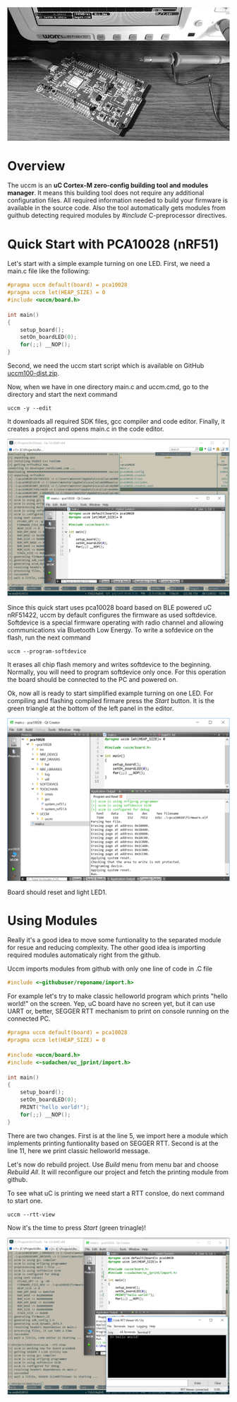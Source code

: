 <img class="padding_20" src="assets/devkit.jpg" width="660px" align="center"/>

# Overview
The uccm is an **uC Cortex-M zero-config building tool and modules manager**. It means this building tool does not require any additional configuration files. All required information needed to build your firmware is available in the source code. Also the tool automatically gets modules from guithub detecting required modules by _#include_ C-preprocessor directives.

# Quick Start with PCA10028 (nRF51)

Let's start with a simple example turning on one LED. First, we need a main.c file like the following:
```c 
#pragma uccm default(board) = pca10028
#pragma uccm let(HEAP_SIZE) = 0
#include <uccm/board.h> 

int main()
{
    setup_board();
    setOn_boardLED(0);
    for(;;) __NOP();
}
```

Second, we need the uccm start script which is available on GitHub [uccm100-dist.zip](https://github.com/sudachen/uccm/blob/uccm100/uccm100-dist.zip). 

Now, when we have in one directory main.c and uccm.cmd, go to the directory and start the next command 
```
uccm -y --edit
```

It downloads all required SDK files, gcc compiler and code editor. Finally, it creates a project and opens main.c in the code editor.

![create new project](assets/create_project.png)

Since this quick start uses pca10028 board based on BLE powered uC nRF51422, uccm by default configures the firmware as used softdevice. Softdevice is a special firmware operating with radio channel and allowing communications via Bluetooth Low Energy. To write a sofdevice on the flash, run the next command
```
uccm --program-softdevice
```

It erases all chip flash memory and writes softdevice to the beginning. Normally, you will need to program softdevice only once. For this operation the board should be connected to the PC and powered on.

Ok, now all is ready to start simplified example turning on one LED.
For compiling and flashing compiled firmare press the _Start_ button.
It is the green triangle at the bottom of the left panel in the editor.

![run firmware](assets/run_firmware.png)

Board should reset and light LED1.

# Using Modules

Really it's a good idea to move some funtionality to the separated module for resue and
reducing complexity. The other good idea is importing required modules automaticaly right
from the github.

Uccm imports modules from github with only one line of code in .C file
```c
#include <~githubuser/reponame/import.h>
```

For example let's try to make classic helloworld program which prints "hello world!" on the screen.
Yep, uC board have no screen yet, but it can use UART or, better, SEGGER RTT mechanism to print
on console running on the connected PC.

```c
#pragma uccm default(board) = pca10028
#pragma uccm let(HEAP_SIZE) = 0

#include <uccm/board.h>
#include <~sudachen/uc_jprint/import.h>

int main()
{
    setup_board();
    setOn_boardLED(0);
    PRINT("hello world!");
    for(;;) __NOP();
}
```

There are two changes. First is at the line 5, we import here a module which implements printing funtionality based on SEGGER RTT.
Second is at the line 11, here we print classic helloworld message.

Let's now do rebuild project. Use _Build_ menu from menu bar and choose _Rebuild All_.
It will reconfigure our project and fetch the printing module from github.

To see what uC is printing we need start a RTT consloe, do next command to start one.

```
uccm --rtt-view
```

Now it's the time to press _Start_ (green trinagle)!

![run firmware](assets/hello_world.png)
